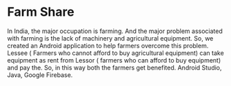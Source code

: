 # Farm Share
In India, the major occupation is farming. And the major problem associated with farming is the lack of machinery and agricultural equipment. So, we created an Android application to help farmers overcome this problem. Lessee ( Farmers who cannot afford to buy agricultural equipment) can take equipment as rent from Lessor ( farmers who can afford to buy equipment) and pay the. So, in this way both the farmers get benefited. Android Studio, Java, Google Firebase.
